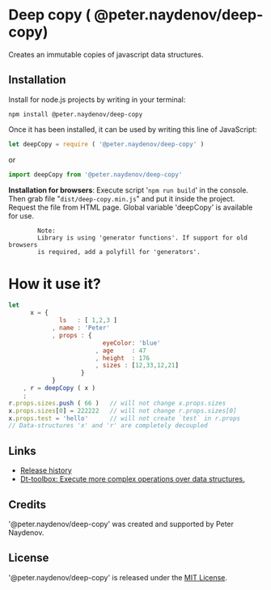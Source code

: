 # Deep copy ( @peter.naydenov/deep-copy)

Creates an immutable copies of javascript data structures.

## Installation

Install for node.js projects by writing in your terminal:
```
npm install @peter.naydenov/deep-copy
```

Once it has been installed, it can be used by writing this line of JavaScript:

```js
let deepCopy = require ( '@peter.naydenov/deep-copy' )
```
or

```js
import deepCopy from '@peter.naydenov/deep-copy'
```



**Installation for browsers**: Execute script '`npm run build`' in the console. Then grab file "`dist/deep-copy.min.js`" and put it inside the project. Request the file from HTML page. Global variable 'deepCopy' is available for use.


            Note:
            Library is using 'generator functions'. If support for old browsers 
            is required, add a polyfill for 'generators'.










# How it use it?

```js
let 
      x = {
              ls   : [ 1,2,3 ]
            , name : 'Peter'
            , props : {
                          eyeColor: 'blue'
                        , age     : 47
                        , height  : 176
                        , sizes : [12,33,12,21]
                    }
            }
    , r = deepCopy ( x )
    ;
r.props.sizes.push ( 66 )   // will not change x.props.sizes
x.props.sizes[0] = 222222   // will not change r.props.sizes[0]
x.props.test = 'hello'      // will not create `test` in r.props
// Data-structures 'x' and 'r' are completely decoupled
```





## Links
- [Release history](Changelog.md)
- [Dt-toolbox: Execute more complex operations over data structures.](https://github.com/PeterNaydenov/dt-toolbox)



## Credits
'@peter.naydenov/deep-copy' was created and supported by Peter Naydenov.



## License
'@peter.naydenov/deep-copy' is released under the [MIT License](http://opensource.org/licenses/MIT).

